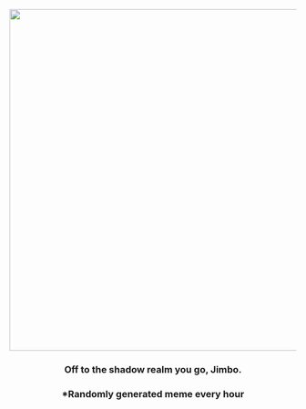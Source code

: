 <p align="center">
        <img src="https://i.redd.it/zrz3499pwhn81.gif" width="600" height="600">
        </p>
        <h3 align="center">Off to the shadow realm you go, Jimbo.</h3>
        <h3 align="center">*Randomly generated meme every hour</h3>
    
